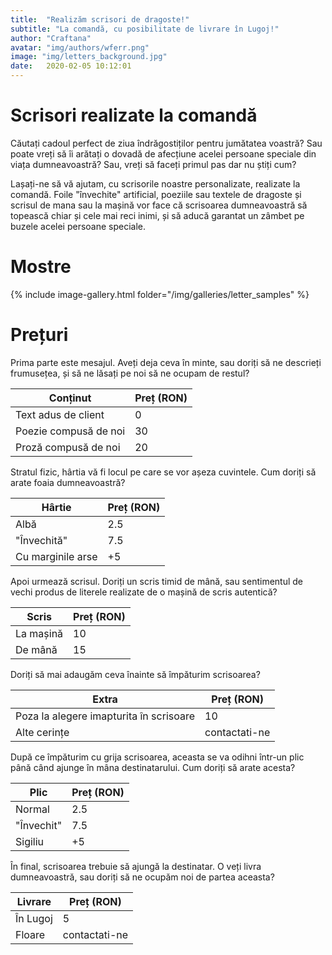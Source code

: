 ```yaml
---
title:  "Realizăm scrisori de dragoste!"
subtitle: "La comandă, cu posibilitate de livrare în Lugoj!"
author: "Craftana"
avatar: "img/authors/wferr.png"
image: "img/letters_background.jpg"
date:   2020-02-05 10:12:01
---
```


# Scrisori realizate la comandă

Căutați cadoul perfect de ziua îndrăgostiților pentru jumătatea voastră? Sau poate vreți să îi arătați o dovadă de afecțiune acelei persoane speciale din viața dumneavoastră? Sau, vreți să faceți primul pas dar nu știți cum? 

Lașați-ne să vă ajutam, cu scrisorile noastre personalizate, realizate la comandă. Foile "învechite" artificial, poeziile sau textele de dragoste și scrisul de mana sau la mașină vor face că scrisoarea dumneavoastră să topească chiar și cele mai reci inimi, și să aducă garantat un zâmbet pe buzele acelei persoane speciale.

# Mostre

{% include image-gallery.html folder="/img/galleries/letter_samples" %}

# Prețuri
Prima parte este mesajul. Aveți deja ceva în minte, sau doriți să ne descrieți frumusețea, și să ne lăsați pe noi să ne ocupam de restul? 

| Conținut                                | Preț (RON) |
|-----------------------------------------|------------|
| Text adus de client                     | 0          |
| Poezie compusă de noi                   | 30         |
| Proză compusă de noi                    | 20         |

Stratul fizic, hârtia vă fi locul pe care se vor așeza cuvintele. Cum doriți să arate foaia dumneavoastră?

| Hârtie          | Preț (RON) |
|-----------------|------|
| Albă            | 2.5  |
| "Învechită"     | 7.5  |
| Cu marginile arse | +5    |

Apoi urmează scrisul. Doriți un scris timid de mână, sau sentimentul de vechi produs de literele realizate de o mașină de scris autentică?

| Scris     | Preț (RON) |
|-----------|------|
| La mașină | 10   |
| De mână   | 15   |

Doriți să mai adaugăm ceva înainte să împăturim scrisoarea?

| Extra                                   | Preț (RON)    |
|-----------------------------------------|---------------|
| Poza la alegere imapturita în scrisoare | 10            |
| Alte cerințe                            | contactati-ne |

După ce împăturim cu grija scrisoarea, aceasta se va odihni într-un plic până când ajunge în mâna destinatarului. Cum doriți să arate acesta?

| Plic       | Preț (RON) |
|------------|------------|
| Normal     | 2.5        |
| "Învechit" | 7.5        |
| Sigiliu    | +5          |

În final, scrisoarea trebuie să ajungă la destinatar. O veți livra dumneavoastră, sau doriți să ne ocupăm noi de partea aceasta?

| Livrare  | Preț (RON)    |
|----------|---------------|
| În Lugoj | 5             |
| Floare   | contactati-ne |

